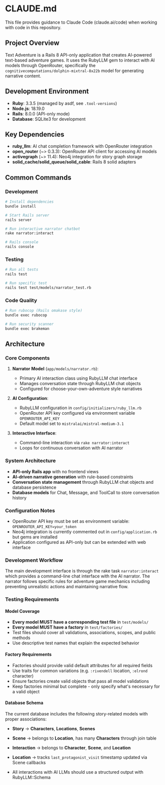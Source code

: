 # CLAUDE.md

This file provides guidance to Claude Code (claude.ai/code) when working with code in this repository.

## Project Overview

Text Adventure is a Rails 8 API-only application that creates AI-powered text-based adventure games. It uses the RubyLLM gem to interact with AI models through OpenRouter, specifically the `cognitivecomputations/dolphin-mixtral-8x22b` model for generating narrative content.

## Development Environment

- **Ruby**: 3.3.5 (managed by asdf, see `.tool-versions`)
- **Node.js**: 18.19.0
- **Rails**: 8.0.0 (API-only mode)
- **Database**: SQLite3 for development

## Key Dependencies

- **ruby_llm**: AI chat completion framework with OpenRouter integration
- **open_router** (~> 0.3.3): OpenRouter API client for accessing AI models
- **activegraph** (~> 11.4): Neo4j integration for story graph storage
- **solid_cache/solid_queue/solid_cable**: Rails 8 solid adapters

## Common Commands

### Development
```bash
# Install dependencies
bundle install

# Start Rails server
rails server

# Run interactive narrator chatbot
rake narrator:interact

# Rails console
rails console
```

### Testing
```bash
# Run all tests
rails test

# Run specific test
rails test test/models/narrator_test.rb
```

### Code Quality
```bash
# Run rubocop (Rails omakase style)
bundle exec rubocop

# Run security scanner
bundle exec brakeman
```

## Architecture

### Core Components

1. **Narrator Model** (`app/models/narrator.rb`): 
   - Primary AI interaction class using RubyLLM chat interface
   - Manages conversation state through RubyLLM chat objects
   - Configured for choose-your-own-adventure style narratives

2. **AI Configuration**:
   - RubyLLM configuration in `config/initializers/ruby_llm.rb`
   - OpenRouter API key configured via environment variable `OPENROUTER_API_KEY`
   - Default model set to `mistralai/mistral-medium-3.1`

3. **Interactive Interface**:
   - Command-line interaction via `rake narrator:interact`
   - Loops for continuous conversation with AI narrator

### System Architecture

- **API-only Rails app** with no frontend views
- **AI-driven narrative generation** with rule-based constraints
- **Conversation state management** through RubyLLM chat objects and database persistence
- **Database models** for Chat, Message, and ToolCall to store conversation history

### Configuration Notes

- OpenRouter API key must be set as environment variable: `OPENROUTER_API_KEY=your_token`
- Neo4j integration is currently commented out in `config/application.rb` but gems are installed
- Application configured as API-only but can be extended with web interface

### Development Workflow

The main development interface is through the rake task `narrator:interact` which provides a command-line chat interface with the AI narrator. The narrator follows specific rules for adventure game mechanics including preventing unrealistic actions and maintaining narrative flow.

### Testing Requirements

#### Model Coverage
- **Every model MUST have a corresponding test file** in `test/models/`
- **Every model MUST have a factory** in `test/factories/`
- Test files should cover all validations, associations, scopes, and public methods
- Use descriptive test names that explain the expected behavior

#### Factory Requirements
- Factories should provide valid default attributes for all required fields
- Use traits for common variations (e.g. `:rivendell` location, `:elrond` character)
- Ensure factories create valid objects that pass all model validations
- Keep factories minimal but complete - only specify what's necessary for a valid object

#### Database Schema
The current database includes the following story-related models with proper associations:
- **Story** → **Characters**, **Locations**, **Scenes**
- **Scene** → belongs to **Location**, has many **Characters** through join table
- **Interaction** → belongs to **Character**, **Scene**, and **Location**
- **Location** → tracks `last_protagonist_visit` timestamp updated via Scene callbacks

- All interactions with AI LLMs should use a structured output with RubyLLM::Schema